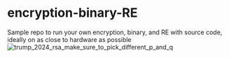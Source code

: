 # encryption-binary-RE
Sample repo to run your own encryption, binary, and RE with source code, ideally on as close to hardware as possible
![trump_2024_rsa_make_sure_to_pick_different_p_and_q](https://github.com/apt6969/encryption-binary-RE/assets/143898407/3c04ae2a-84af-4d5d-aef4-85aba7777104)
